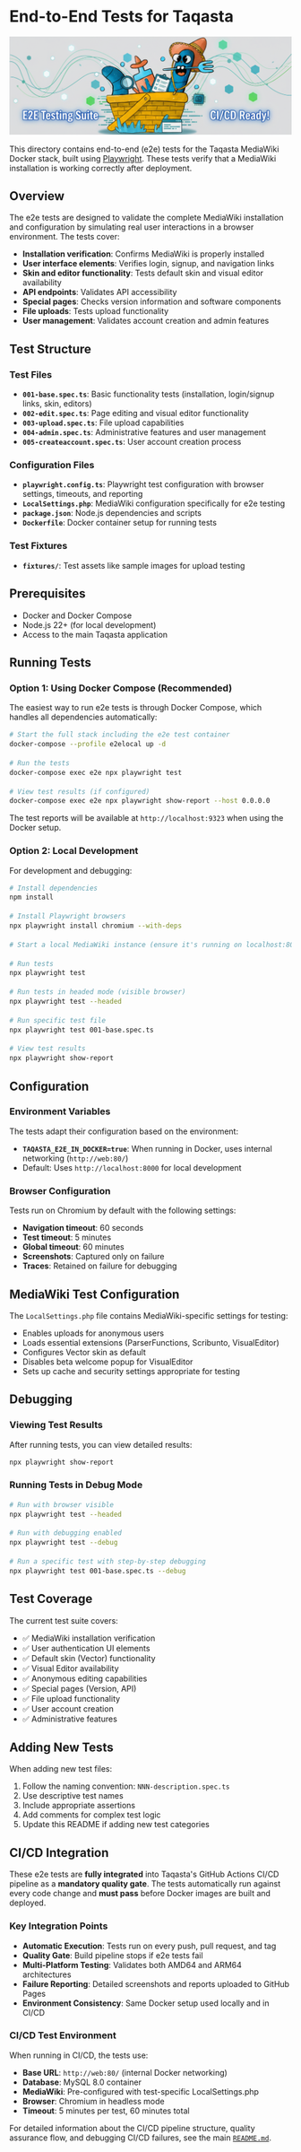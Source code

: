 # End-to-End Tests for Taqasta

![Taqasta E2E Banner](taqasta-e2e-banner.png)

This directory contains end-to-end (e2e) tests for the Taqasta MediaWiki Docker stack, built using [Playwright](https://playwright.dev/). These tests verify that a MediaWiki installation is working correctly after deployment.

## Overview

The e2e tests are designed to validate the complete MediaWiki installation and configuration by simulating real user interactions in a browser environment. The tests cover:

- **Installation verification**: Confirms MediaWiki is properly installed
- **User interface elements**: Verifies login, signup, and navigation links
- **Skin and editor functionality**: Tests default skin and visual editor availability
- **API endpoints**: Validates API accessibility
- **Special pages**: Checks version information and software components
- **File uploads**: Tests upload functionality
- **User management**: Validates account creation and admin features

## Test Structure

### Test Files

- **`001-base.spec.ts`**: Basic functionality tests (installation, login/signup links, skin, editors)
- **`002-edit.spec.ts`**: Page editing and visual editor functionality
- **`003-upload.spec.ts`**: File upload capabilities
- **`004-admin.spec.ts`**: Administrative features and user management
- **`005-createaccount.spec.ts`**: User account creation process

### Configuration Files

- **`playwright.config.ts`**: Playwright test configuration with browser settings, timeouts, and reporting
- **`LocalSettings.php`**: MediaWiki configuration specifically for e2e testing
- **`package.json`**: Node.js dependencies and scripts
- **`Dockerfile`**: Docker container setup for running tests

### Test Fixtures

- **`fixtures/`**: Test assets like sample images for upload testing

## Prerequisites

- Docker and Docker Compose
- Node.js 22+ (for local development)
- Access to the main Taqasta application

## Running Tests

### Option 1: Using Docker Compose (Recommended)

The easiest way to run e2e tests is through Docker Compose, which handles all dependencies automatically:

```bash
# Start the full stack including the e2e test container
docker-compose --profile e2elocal up -d

# Run the tests
docker-compose exec e2e npx playwright test

# View test results (if configured)
docker-compose exec e2e npx playwright show-report --host 0.0.0.0
```

The test reports will be available at `http://localhost:9323` when using the Docker setup.

### Option 2: Local Development

For development and debugging:

```bash
# Install dependencies
npm install

# Install Playwright browsers
npx playwright install chromium --with-deps

# Start a local MediaWiki instance (ensure it's running on localhost:8000)

# Run tests
npx playwright test

# Run tests in headed mode (visible browser)
npx playwright test --headed

# Run specific test file
npx playwright test 001-base.spec.ts

# View test results
npx playwright show-report
```

## Configuration

### Environment Variables

The tests adapt their configuration based on the environment:

- **`TAQASTA_E2E_IN_DOCKER=true`**: When running in Docker, uses internal networking (`http://web:80/`)
- Default: Uses `http://localhost:8000` for local development

### Browser Configuration

Tests run on Chromium by default with the following settings:
- **Navigation timeout**: 60 seconds
- **Test timeout**: 5 minutes
- **Global timeout**: 60 minutes
- **Screenshots**: Captured only on failure
- **Traces**: Retained on failure for debugging

## MediaWiki Test Configuration

The `LocalSettings.php` file contains MediaWiki-specific settings for testing:

- Enables uploads for anonymous users
- Loads essential extensions (ParserFunctions, Scribunto, VisualEditor)
- Configures Vector skin as default
- Disables beta welcome popup for VisualEditor
- Sets up cache and security settings appropriate for testing

## Debugging

### Viewing Test Results

After running tests, you can view detailed results:

```bash
npx playwright show-report
```

### Running Tests in Debug Mode

```bash
# Run with browser visible
npx playwright test --headed

# Run with debugging enabled
npx playwright test --debug

# Run a specific test with step-by-step debugging
npx playwright test 001-base.spec.ts --debug
```

## Test Coverage

The current test suite covers:

* ✅ MediaWiki installation verification
* ✅ User authentication UI elements
* ✅ Default skin (Vector) functionality
* ✅ Visual Editor availability
* ✅ Anonymous editing capabilities
* ✅ Special pages (Version, API)
* ✅ File upload functionality
* ✅ User account creation
* ✅ Administrative features

## Adding New Tests

When adding new test files:

1. Follow the naming convention: `NNN-description.spec.ts`
2. Use descriptive test names
3. Include appropriate assertions
4. Add comments for complex test logic
5. Update this README if adding new test categories

## CI/CD Integration

These e2e tests are **fully integrated** into Taqasta's GitHub Actions CI/CD pipeline as a **mandatory quality gate**. The tests automatically run against every code change and **must pass** before Docker images are built and deployed.

### Key Integration Points

- **Automatic Execution**: Tests run on every push, pull request, and tag
- **Quality Gate**: Build pipeline stops if e2e tests fail
- **Multi-Platform Testing**: Validates both AMD64 and ARM64 architectures
- **Failure Reporting**: Detailed screenshots and reports uploaded to GitHub Pages
- **Environment Consistency**: Same Docker setup used locally and in CI/CD

### CI/CD Test Environment

When running in CI/CD, the tests use:
- **Base URL**: `http://web:80/` (internal Docker networking)
- **Database**: MySQL 8.0 container
- **MediaWiki**: Pre-configured with test-specific LocalSettings.php
- **Browser**: Chromium in headless mode
- **Timeout**: 5 minutes per test, 60 minutes total

For detailed information about the CI/CD pipeline structure, quality assurance flow, and debugging CI/CD failures, see the main [`README.md`](../README.md#ci/cd-pipeline).
